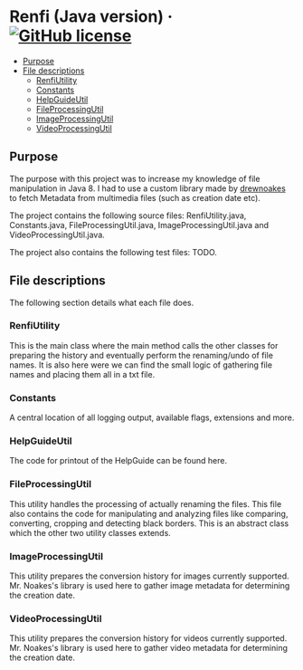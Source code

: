 # Renfi (Java version) &middot; [![GitHub license](https://img.shields.io/badge/license-ISC-blue.svg)](https://github.com/goldenmaza/renfi-java-utility/blob/master/LICENSE.md)

* [Purpose](##purpose)
* [File descriptions](#file-descriptions)
  + [RenfiUtility](#renfiutility)
  + [Constants](#constants)
  + [HelpGuideUtil](#helpguideutil)
  + [FileProcessingUtil](#fileprocessingutil)
  + [ImageProcessingUtil](#imageprocessingutil)
  + [VideoProcessingUtil](#videoprocessingutil)

## Purpose
The purpose with this project was to increase my knowledge of file manipulation in Java 8. I had to use a custom library
made by [drewnoakes](https://github.com/drewnoakes) to fetch Metadata from multimedia files (such as creation date etc).

The project contains the following source files: RenfiUtility.java, Constants.java, FileProcessingUtil.java,
ImageProcessingUtil.java and VideoProcessingUtil.java.

The project also contains the following test files: TODO.

## File descriptions
The following section details what each file does.

### RenfiUtility
This is the main class where the main method calls the other classes for preparing the history and eventually perform
the renaming/undo of file names. It is also here were we can find the small logic of gathering file names and placing
them all in a txt file.

### Constants
A central location of all logging output, available flags, extensions and more.

### HelpGuideUtil
The code for printout of the HelpGuide can be found here.

### FileProcessingUtil
This utility handles the processing of actually renaming the files. This file also contains the code for manipulating
and analyzing files like comparing, converting, cropping and detecting black borders. This is an abstract class which
the other two utility classes extends.

### ImageProcessingUtil
This utility prepares the conversion history for images currently supported. Mr. Noakes's library is used here to gather
image metadata for determining the creation date.

### VideoProcessingUtil
This utility prepares the conversion history for videos currently supported. Mr. Noakes's library is used here to gather
video metadata for determining the creation date.

